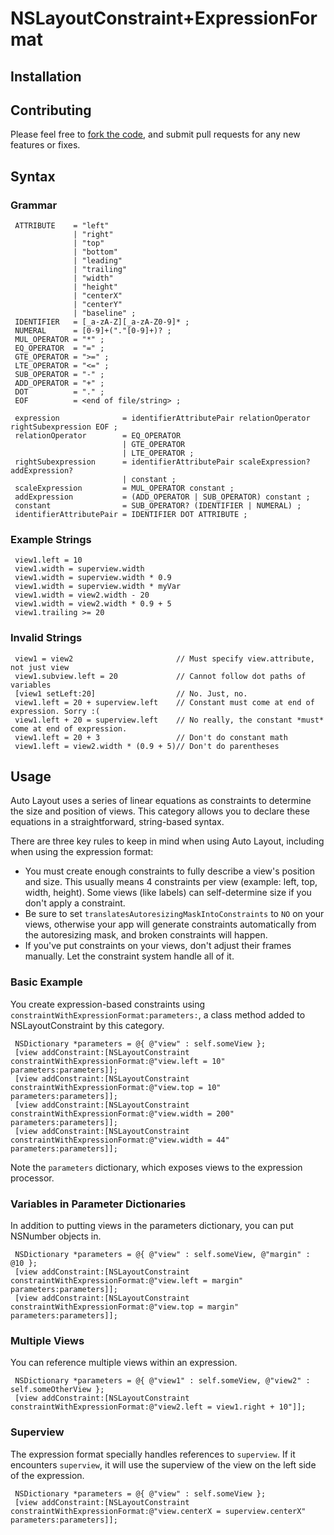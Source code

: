 # NSLayoutConstraint+ExpressionFormat

## Installation

## Contributing
Please feel free to [fork the code](https://github.com/enderlabs/NSLayoutConstraint-ExpressionFormat), and submit pull requests for any new features or fixes.

## Syntax

### Grammar

     ATTRIBUTE    = "left"
                  | "right"
                  | "top"
                  | "bottom"
                  | "leading"
                  | "trailing"
                  | "width"
                  | "height"
                  | "centerX"
                  | "centerY"
                  | "baseline" ;
     IDENTIFIER   = [_a-zA-Z][_a-zA-Z0-9]* ;
     NUMERAL      = [0-9]+("."[0-9]+)? ;
     MUL_OPERATOR = "*" ;
     EQ_OPERATOR  = "=" ;
     GTE_OPERATOR = ">=" ;
     LTE_OPERATOR = "<=" ;
     SUB_OPERATOR = "-" ;
     ADD_OPERATOR = "+" ;
     DOT          = "." ;
     EOF          = <end of file/string> ;

     expression              = identifierAttributePair relationOperator rightSubexpression EOF ;
     relationOperator        = EQ_OPERATOR
                             | GTE_OPERATOR
                             | LTE_OPERATOR ;
     rightSubexpression      = identifierAttributePair scaleExpression? addExpression?
                             | constant ;
     scaleExpression         = MUL_OPERATOR constant ;
     addExpression           = (ADD_OPERATOR | SUB_OPERATOR) constant ;
     constant                = SUB_OPERATOR? (IDENTIFIER | NUMERAL) ;
     identifierAttributePair = IDENTIFIER DOT ATTRIBUTE ;

### Example Strings

     view1.left = 10
     view1.width = superview.width
     view1.width = superview.width * 0.9
     view1.width = superview.width * myVar
     view1.width = view2.width - 20
     view1.width = view2.width * 0.9 + 5
     view1.trailing >= 20

### Invalid Strings

     view1 = view2                       // Must specify view.attribute, not just view
     view1.subview.left = 20             // Cannot follow dot paths of variables
     [view1 setLeft:20]                  // No. Just, no.
     view1.left = 20 + superview.left    // Constant must come at end of expression. Sorry :(
     view1.left + 20 = superview.left    // No really, the constant *must* come at end of expression.
     view1.left = 20 + 3                 // Don't do constant math
     view1.left = view2.width * (0.9 + 5)// Don't do parentheses

## Usage

Auto Layout uses a series of linear equations as constraints to determine the size and position of views. This category allows you to declare these equations in a straightforward, string-based syntax.

There are three key rules to keep in mind when using Auto Layout, including when using the expression format:

* You must create enough constraints to fully describe a view's position and size. This usually means 4 constraints per view (example: left, top, width, height). Some views (like labels) can self-determine size if you don't apply a constraint.
* Be sure to set `translatesAutoresizingMaskIntoConstraints` to `NO` on your views, otherwise your app will generate constraints automatically from the autoresizing mask, and broken constraints will happen.
* If you've put constraints on your views, don't adjust their frames manually. Let the constraint system handle all of it.

### Basic Example

You create expression-based constraints using `constraintWithExpressionFormat:parameters:`, a class method added to NSLayoutConstraint by this category.

     NSDictionary *parameters = @{ @"view" : self.someView };
     [view addConstraint:[NSLayoutConstraint constraintWithExpressionFormat:@"view.left = 10" parameters:parameters]];
     [view addConstraint:[NSLayoutConstraint constraintWithExpressionFormat:@"view.top = 10" parameters:parameters]];
     [view addConstraint:[NSLayoutConstraint constraintWithExpressionFormat:@"view.width = 200" parameters:parameters]];
     [view addConstraint:[NSLayoutConstraint constraintWithExpressionFormat:@"view.width = 44" parameters:parameters]];

Note the `parameters` dictionary, which exposes views to the expression processor.

### Variables in Parameter Dictionaries

In addition to putting views in the parameters dictionary, you can put NSNumber objects in.

     NSDictionary *parameters = @{ @"view" : self.someView, @"margin" : @10 };
     [view addConstraint:[NSLayoutConstraint constraintWithExpressionFormat:@"view.left = margin" parameters:parameters]];
     [view addConstraint:[NSLayoutConstraint constraintWithExpressionFormat:@"view.top = margin" parameters:parameters]];

### Multiple Views

You can reference multiple views within an expression.

     NSDictionary *parameters = @{ @"view1" : self.someView, @"view2" : self.someOtherView };
     [view addConstraint:[NSLayoutConstraint constraintWithExpressionFormat:@"view2.left = view1.right + 10"]];

### Superview

The expression format specially handles references to `superview`. If it encounters `superview`, it will use the superview of the view on the left side of the expression.

     NSDictionary *parameters = @{ @"view" : self.someView };
     [view addConstraint:[NSLayoutConstraint constraintWithExpressionFormat:@"view.centerX = superview.centerX" parameters:parameters]];